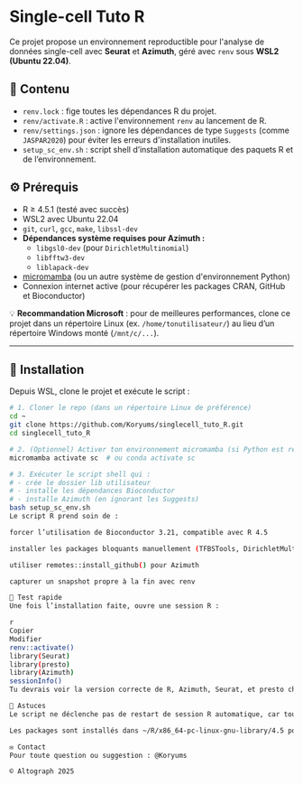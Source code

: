 # Single-cell Tuto R

Ce projet propose un environnement reproductible pour l'analyse de données single-cell avec **Seurat** et **Azimuth**, géré avec `renv` sous **WSL2 (Ubuntu 22.04)**.

## 📁 Contenu

- `renv.lock` : fige toutes les dépendances R du projet.
- `renv/activate.R` : active l'environnement `renv` au lancement de R.
- `renv/settings.json` : ignore les dépendances de type `Suggests` (comme `JASPAR2020`) pour éviter les erreurs d'installation inutiles.
- `setup_sc_env.sh` : script shell d’installation automatique des paquets R et de l’environnement.

## ⚙️ Prérequis

- R ≥ 4.5.1 (testé avec succès)
- WSL2 avec Ubuntu 22.04
- `git`, `curl`, `gcc`, `make`, `libssl-dev`
- **Dépendances système requises pour Azimuth :**
  - `libgsl0-dev` (pour `DirichletMultinomial`)
  - `libfftw3-dev`
  - `liblapack-dev`
- [micromamba](https://mamba.readthedocs.io/en/latest/micromamba.html) (ou un autre système de gestion d'environnement Python)
- Connexion internet active (pour récupérer les packages CRAN, GitHub et Bioconductor)

💡 **Recommandation Microsoft** : pour de meilleures performances, clone ce projet dans un répertoire Linux (ex. `/home/tonutilisateur/`) au lieu d’un répertoire Windows monté (`/mnt/c/...`).

---

## 🚀 Installation

Depuis WSL, clone le projet et exécute le script :

```bash
# 1. Cloner le repo (dans un répertoire Linux de préférence)
cd ~
git clone https://github.com/Koryums/singlecell_tuto_R.git
cd singlecell_tuto_R

# 2. (Optionnel) Activer ton environnement micromamba (si Python est requis)
micromamba activate sc  # ou conda activate sc

# 3. Exécuter le script shell qui :
# - crée le dossier lib utilisateur
# - installe les dépendances Bioconductor
# - installe Azimuth (en ignorant les Suggests)
bash setup_sc_env.sh
Le script R prend soin de :

forcer l’utilisation de Bioconductor 3.21, compatible avec R 4.5

installer les packages bloquants manuellement (TFBSTools, DirichletMultinomial, etc.)

utiliser remotes::install_github() pour Azimuth

capturer un snapshot propre à la fin avec renv

🧪 Test rapide
Une fois l’installation faite, ouvre une session R :

r
Copier
Modifier
renv::activate()
library(Seurat)
library(presto)
library(Azimuth)
sessionInfo()
Tu devrais voir la version correcte de R, Azimuth, Seurat, et presto chargées sans erreur.

🧷 Astuces
Le script ne déclenche pas de restart de session R automatique, car tout est encapsulé sans toucher aux options globales renv.

Les packages sont installés dans ~/R/x86_64-pc-linux-gnu-library/4.5 pour éviter les conflits avec /usr/local.

✉️ Contact
Pour toute question ou suggestion : @Koryums

© Altograph 2025